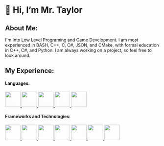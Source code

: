 # 👋 Hi, I’m Mr. Taylor

## About Me:

I'm Into Low Level Programing and Game Development. I am most experienced in BASH, C++, C, C#, JSON, and CMake, with formal education in C++, C#, and Python. I am always working on a project, so feel free to look around.


<h2>My Experience:</h2>
<h4>Languages:</h4>
<a href="https://en.wikipedia.org/wiki/X86_assembly_language">
	<img
		src="https://p.e-words.jp/img/x86.png"
		style="height: 50px; width: auto"
	/>
</a>
<a href="https://en.cppreference.com/w/c/language">
	<img
		src="https://upload.wikimedia.org/wikipedia/commons/thumb/1/18/C_Programming_Language.svg/695px-C_Programming_Language.svg.png"
		style="height: 50px; width: auto"
	/>
</a>
<a href="https://en.cppreference.com/w/cpp/language">
	<img
		src="https://upload.wikimedia.org/wikipedia/commons/thumb/1/18/ISO_C%2B%2B_Logo.svg/1200px-ISO_C%2B%2B_Logo.svg.png"
		style="height: 50px; width: auto"
	/>
</a>
<a href="https://learn.microsoft.com/en-us/dotnet/csharp/">
	<img
		src="https://www.netgen.co.za/wp-content/uploads/2022/03/C-image-for-Netgen-1024x1024.png"
		style="height: 50px; width: auto"
	/>
</a>
<a href="https://www.python.org/">
	<img
		src="https://upload.wikimedia.org/wikipedia/commons/thumb/c/c3/Python-logo-notext.svg/121px-Python-logo-notext.svg.png"
		style="height: 50px; width: auto"
	/>
</a>

<h4>Frameworks and Technologies:</h4>
<a href="https://code.visualstudio.com/">
	<img
		src="https://upload.wikimedia.org/wikipedia/commons/thumb/9/9a/Visual_Studio_Code_1.35_icon.svg/2048px-Visual_Studio_Code_1.35_icon.svg.png"
		style="height: 50px; width: auto"
	/>
</a>
<a href="https://visualstudio.microsoft.com/">
	<img
		src="https://upload.wikimedia.org/wikipedia/commons/thumb/2/2c/Visual_Studio_Icon_2022.svg/800px-Visual_Studio_Icon_2022.svg.png"
		style="height: 50px; width: auto"
	/>
</a>
<a href="https://www.sfml-dev.org/index.php">
	<img
		src="https://upload.wikimedia.org/wikipedia/commons/thumb/a/a0/SFML_Logo.svg/1200px-SFML_Logo.svg.png"
		style="height: 50px; width: auto"
	/>
</a>
<a href="https://unity.com/">
	<img
		src="https://images.g2crowd.com/uploads/product/image/large_detail/large_detail_3de44ba8b1638979671c64379167d0b8/unity.jpeg"
		style="height: 50px; width: auto"
	/>
</a>
<a href="https://wiki.libsdl.org/SDL2/FrontPage">
	<img
		src="https://upload.wikimedia.org/wikipedia/commons/5/51/SDL_Logo.png"
		style="height: 50px; width: auto"
	/>
</a>
<a href="https://en.wikipedia.org/wiki/DirectX#DirectX_11">
	<img
		src="https://getpcsoft.wikisend.com/img_howto/0/140/Pic%201.png"
		style="height: 50px; width: auto"
	/>
</a>
<a href="https://cmake.org/">
	<img
		src="https://cmake.org/wp-content/uploads/2023/08/CMake-Mark-1.svg"
		style="height: 50px; width: auto"
	/>
</a>

